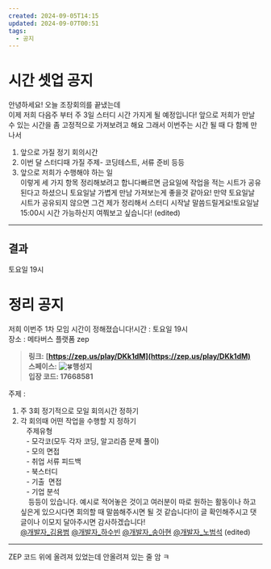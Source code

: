 ```yaml
---
created: 2024-09-05T14:15
updated: 2024-09-07T00:51
tags:
  - 공지
---
```


# 시간 셋업 공지
안녕하세요! 오늘 조장회의를 끝냈는데  
이제 저희 다음주 부터 주 3일 스터디 시간 가지게 될 예정입니다! 앞으로 저희가 만날 수 있는 시간을 좀 고정적으로 가져보려고 해요 그래서 이번주는 시간 될 때 다 함께 만나서  
1. 앞으로 가질 정기 회의시간  
2. 이번 달 스터디때 가질 주제- 코딩테스트, 서류 준비 등등  
3. 앞으로 저희가 수행해야 하는 일  
이렇게 세 가지 항목 정리해보려고 합니다빠르면 금요일에 작업을 적는 시트가 공유된다고 하셨으니 토요일날 가볍게 만남 가져보는게 좋을것 같아요! 만약 토요일날 시트가 공유되지 않으면 그건 제가 정리해서 스터디 시작날 말씀드릴게요!토요일날 15:00시 시간 가능하신지 여쭤보고 싶습니다! (edited)

---

## 결과 
토요일 19시

# 정리 공지
저희 이번주 1차 모임 시간이 정해졌습니다!시간 : 토요일 19시  
장소 : 메타버스 플랫폼 zep  

> **링크:** **[https://zep.us/play/DKk1dM](https://zep.us/play/DKk1dM)**  
> **스페이스:** ![:four_leaf_clover:](https://a.slack-edge.com/production-standard-emoji-assets/14.0/google-medium/1f340.png)**행성지**  
> **입장 코드: 17668581**

주제 :  
1. 주 3회 정기적으로 모일 회의시간 정하기  
2. 각 회의때 어떤 작업을 수행할 지 정하기  
   주제유형  
   - 모각코(모두 각자 코딩, 알고리즘 문제 풀이)  
   - 모의 면접  
   - 취업 서류 피드백  
   - 북스터디  
   - 기출  면접  
   - 기업 분석  
    등등이 있습니다. 예시로 적어놓은 것이고 여러분이 따로 원하는 활동이나 하고싶은게 있으시다면 회의할 때 말씀해주시면 될 것 같습니다!이 글 확인해주시고 댓글이나 이모지 달아주시면 감사하겠습니다!  
[@개발자_김용범](https://w1722401545-gkg290922.slack.com/team/U07EUC4QZU7) [@개발자_하수빈](https://w1722401545-gkg290922.slack.com/team/U07EXNY50J2) [@개발자_송아현](https://w1722401545-gkg290922.slack.com/team/U07FDLS250R) [@개발자_노범석](https://w1722401545-gkg290922.slack.com/team/U07FF01BR7E) (edited)


---
ZEP 코드 위에 올려져 있었는데 안올려져 있는 줄 암 ㅋ
